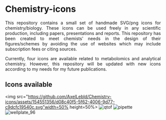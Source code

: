 # Chemistry-icons
<p align="justify">This repository contains a small set of handmade SVG/png icons for chemistry/biology. These icons can be used freely in any scientific production, including papers, presentations and reports. This repository has been created to meet chemists' needs in the design of their figures/schemes by avoiding the use of websites which may include subscription fees or citing sources.</p>

<p align="justify">Currently, four icons are available related to metabolomics and analytical chemistry. However, this repository will be updated with new icons according to my needs for my future publications.</p>

## Icons available
<img src="https://github.com/AxelLebld/Chemistry-icons/assets/154551356/d08c40f5-5f62-4006-9d77-c9dcfc19540c.svg"width=50% height=50%>
![qtof](https://github.com/AxelLebld/Chemistry-icons/assets/154551356/f8ba92ca-8165-4f78-8d26-8091b4db8824)
![pipette](https://github.com/AxelLebld/Chemistry-icons/assets/154551356/7c406192-03b7-419a-a1d5-ff83a6f9b0ec)
![wellplate_96](https://github.com/AxelLebld/Chemistry-icons/assets/154551356/03569a92-8cc4-4ec9-ac64-fdaa8a123015)
